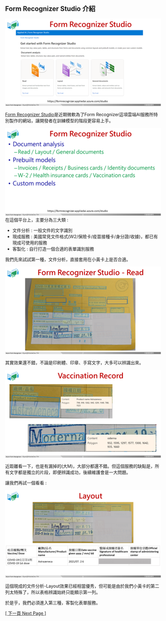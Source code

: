 ## Form Recognizer Studio 介紹

![Studio Portal](images/form-portal.PNG)

[Form Recognizer Studio](https://formrecognizer.appliedai.azure.com/studio
)是近期微軟為了Form Recognizer這項雲端AI服務所特別製作的網站，讓開發者在訓練模型的階段更容易上手。

![Sudio Category](images/form-intro.PNG)
在這個平台上，主要分為三大類 : 
* 文件分析 : 一般文件的文字識別
* 現成服務 : 美國常見文件格式(W2/保險卡/疫苗接種卡/身分證/收據)，都已有現成可使用的服務
* 客製化 : 自行打造一個合適的表單識別服務

我們先來試試第一種，文件分析，直接套用在小黃卡上是否合適。

![Document](images/form-read-test.PNG)

其實效果還不錯，不論是印刷體、印章、手寫文字，大多可以辨識出來。

![Document](images/form-read-test2.PNG)

近距離看一下，也是有漏掉的(大M)，大部分都還不錯。但這個服務的缺點是，所有文字都是獨立的片段，即便辨識成功，後續維護會是一大問題。

讓我們再試一個看看 : 

![Layout](images/form-layout-test.PNG)

這個現成的文件分析-Layout效果已經相當優秀，但可能是由於我們小黃卡的第二列太特殊了，所以表格辨識始終只能顯示第一列。

於是乎，我們必須進入第三種，客製化表單服務。

[[ 下一頁 Next Page ]](page4.md#客製化表單服務建立)